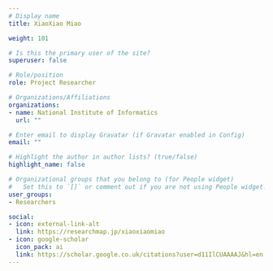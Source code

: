 ```yaml
---
# Display name
title: XiaoXiao Miao

weight: 101

# Is this the primary user of the site?
superuser: false

# Role/position
role: Project Researcher

# Organizations/Affiliations
organizations:
- name: National Institute of Informatics
  url: ""

# Enter email to display Gravatar (if Gravatar enabled in Config)
email: ""

# Highlight the author in author lists? (true/false)
highlight_name: false

# Organizational groups that you belong to (for People widget)
#   Set this to `[]` or comment out if you are not using People widget.
user_groups:
- Researchers

social:
- icon: external-link-alt
  link: https://researchmap.jp/xiaoxiaomiao 
- icon: google-scholar
  icon_pack: ai
  link: https://scholar.google.co.uk/citations?user=d11IlCUAAAAJ&hl=en
---
```

